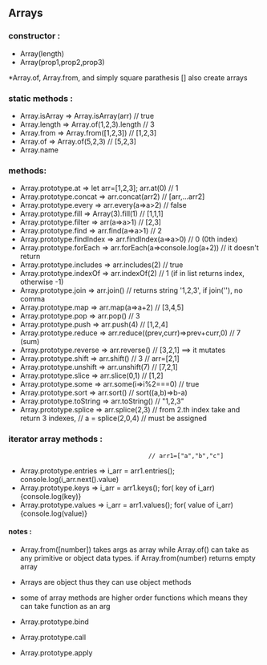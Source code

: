 ## Arrays

### constructor :

- Array(length)    
- Array(prop1,prop2,prop3)

*Array.of, Array.from, and simply square parathesis [] also create arrays

### static methods : 

- Array.isArray                   => Array.isArray(arr)   // true
- Array.length                    => Array.of(1,2,3).length // 3
- Array.from                      => Array.from([1,2,3])   //  [1,2,3]
- Array.of                        => Array.of(5,2,3)     // [5,2,3]
- Array.name

### methods:

- Array.prototype.at              =>       let arr=[1,2,3]; arr.at(0)  // 1
- Array.prototype.concat          =>       arr.concat(arr2)     // [arr,...arr2]    
- Array.prototype.every           =>       arr.every(a=>a>2)   // false
- Array.prototype.fill            =>       Array(3).fill(1)    // [1,1,1]
- Array.prototype.filter          =>       arr(a=>a>1)         // [2,3]
- Array.prototype.find            =>       arr.find(a=>a>1)     // 2
- Array.prototype.findIndex       =>       arr.findIndex(a=>a>0)  // 0 (0th index)
- Array.prototype.forEach         =>       arr.forEach(a=>console.log(a+2))  // it doesn't return
- Array.prototype.includes        =>       arr.includes(2)       // true
- Array.prototype.indexOf         =>       arr.indexOf(2)       // 1 (if in list returns index, otherwise -1)
- Array.prototype.join            =>       arr.join()       // returns string  '1,2,3', if join(''), no comma
- Array.prototype.map             =>       arr.map(a=>a+2)  // [3,4,5]
- Array.prototype.pop             =>       arr.pop()  // 3
- Array.prototype.push            =>       arr.push(4)  // [1,2,4]
- Array.prototype.reduce          =>       arr.reduce((prev,curr)=>prev+curr,0)  // 7 (sum)
- Array.prototype.reverse         =>       arr.reverse()  // [3,2,1]      ==> it mutates
- Array.prototype.shift           =>       arr.shift()  // 3 // arr=[2,1]
- Array.prototype.unshift         =>       arr.unshift(7)  // [7,2,1]
- Array.prototype.slice           =>       arr.slice(0,1)  // [1,2]
- Array.prototype.some            =>       arr.some(i=>i%2===0)  // true
- Array.prototype.sort            =>       arr.sort() // sort((a,b)=>b-a)
- Array.prototype.toString        =>       arr.toString()  // "1,2,3"
- Array.prototype.splice          =>       arr.splice(2,3)  // from 2.th index take and return 3 indexes, 
                                                            // a = splice(2,0,4) // must be assigned
### iterator array methods :
                                           // arr1=["a","b","c"]
- Array.prototype.entries         =>       i_arr = arr1.entries(); console.log(i_arr.next().value)
- Array.prototype.keys            =>       i_arr = arr1.keys(); for( key of i_arr){console.log(key)}
- Array.prototype.values          =>       i_arr = arr1.values(); for( value of i_arr){console.log(value)}

#### notes :

- Array.from([number]) takes args as array while Array.of() can take as any primitive or object data types.
if Array.from(number) returns empty array
- Arrays are object thus they can use object methods
- some of array methods are higher order functions which means they can take function as an arg

- Array.prototype.bind
- Array.prototype.call
- Array.prototype.apply



